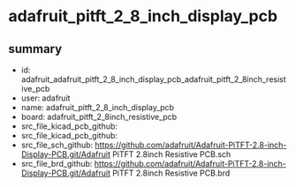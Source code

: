 # adafruit_pitft_2_8_inch_display_pcb
 
## summary 
* id: adafruit_adafruit_pitft_2_8_inch_display_pcb_adafruit_pitft_2_8inch_resistive_pcb
* user: adafruit
* name: adafruit_pitft_2_8_inch_display_pcb
* board: adafruit_pitft_2_8inch_resistive_pcb
* src_file_kicad_pcb_github: 
* src_file_kicad_pcb_github: 
* src_file_sch_github: https://github.com/adafruit/Adafruit-PiTFT-2.8-inch-Display-PCB.git/Adafruit PiTFT 2.8inch Resistive PCB.sch
* src_file_brd_github: https://github.com/adafruit/Adafruit-PiTFT-2.8-inch-Display-PCB.git/Adafruit PiTFT 2.8inch Resistive PCB.brd



